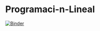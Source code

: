 # Programaci-n-Lineal
[![Binder](https://mybinder.org/badge_logo.svg)](https://mybinder.org/v2/gh/karen1801/Programaci-n-Lineal/master)
